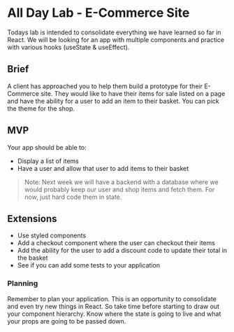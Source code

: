 # All Day Lab - E-Commerce Site

Todays lab is intended to consolidate everything we have learned so far in React. We will be looking for an app with multiple components and practice with various hooks (useState & useEffect).

## Brief

A client has approached you to help them build a prototype for their E-Commerce site. They would like to have their items for sale listed on a page and have the ability for a user to add an item to their basket. You can pick the theme for the shop.

## MVP

Your app should be able to: 

- Display a list of items
- Have a user and allow that user to add items to their basket

> Note: Next week we will have a backend with a database where we would probably keep our user and shop items and fetch them. For now, just hard code them in state.

## Extensions

- Use styled components 
- Add a checkout component where the user can checkout their items
- Add the ability for the user to add a discount code to update their total in the basket
- See if you can add some tests to your application

### Planning

Remember to plan your application. This is an opportunity to consolidate and even try new things in React. So take time before starting to draw out your component hierarchy. Know where the state is going to live and what your props are going to be passed down.

